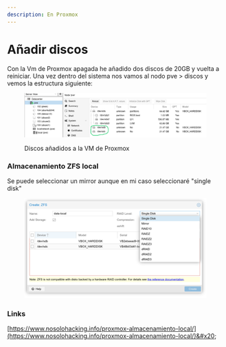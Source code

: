 ```yaml
---
description: En Proxmox
---
```


# Añadir discos

Con la Vm de Proxmox apagada he añadido dos discos de 20GB y vuelta a reiniciar.  Una vez dentro del sistema nos vamos al nodo pve > discos y vemos la estructura siguiente:

<figure><img src="../../.gitbook/assets/image (12).png" alt=""><figcaption><p>Discos añadidos a la VM de Proxmox</p></figcaption></figure>



### Almacenamiento ZFS local



Se puede seleccionar un mirror aunque en mi caso seleccionaré "single disk"

<figure><img src="../../.gitbook/assets/image (1) (1) (1) (1) (1) (1).png" alt=""><figcaption></figcaption></figure>







### Links

[https://www.nosolohacking.info/proxmox-almacenamiento-local/](https://www.nosolohacking.info/proxmox-almacenamiento-local/)&#x20;
